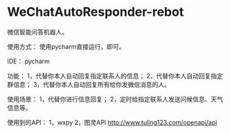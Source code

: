 # WeChatAutoResponder-rebot

微信智能问答机器人。

使用方式： 
使用pycharm直接运行，即可。

IDE： 
pycharm

功能： 
1，代替你本人自动回复指定联系人的信息； 
2，代替你本人自动回复指定群信息； 
3，代替你本人自动回复所有给你发微信消息的人。 

使用场景： 
1，代替你进行信息回复； 
2，定时给指定联系人发送问候信息、天气信息等。 

使用到的API： 
1，wxpy 
2，图灵API http://www.tuling123.com/openapi/api 

